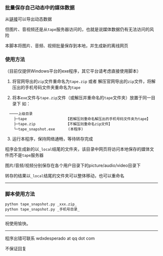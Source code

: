 ### 批量保存自己动态中的媒体数据

从[链接](https://activity.askbox.ink/export.html)可以导出动态数据

但图片、音视频还是从`tape`服务器访问的，也就是说媒体数据仍有无法访问的风险

本脚本将图片、音频、视频批量保存到本地，并生成新的离线网页

### 使用方法

（目前仅提供Windows平台的exe程序，其它平台请考虑直接使用脚本）

1. 将官网导出的`zip`文件重命名为`tape.zip` 或者
  解压官网导出的`zip`文件，将解压出的手机号码文件夹重命名为`tape`

2. 将本`exe`文件与`tape.zip`文件（或解压并重命名的`tape`文件夹）放置于同一目录下
  如：
```
  ────上级目录
    ├─tape                  【若解压则重命名解压出的手机号码文件夹为tape】
    ├─tape.zip              【不解压则重命名zip文件】
    └─tape_snapshot.exe      (本程序)
```
3. 运行本程序，保持网络通畅，等待转存完成


程序会生成新的以`_local`结尾的文件夹，该目录中网页将访问本地保存的媒体文件而不是`tape`服务器

图片/音频/视频分别保存在各个用户目录下的picture/audio/video目录下

转存的结果以`_local`结尾的文件夹可以整体移动，也可以重命名

---

### 脚本使用方法

```
python tape_snapshot.py _xxx.zip_
python tape_snapshot.py _手机号目录_
```

---

祝使用愉快。

---

程序出错可联系 wdxdesperado at qq dot com

不保证回复
